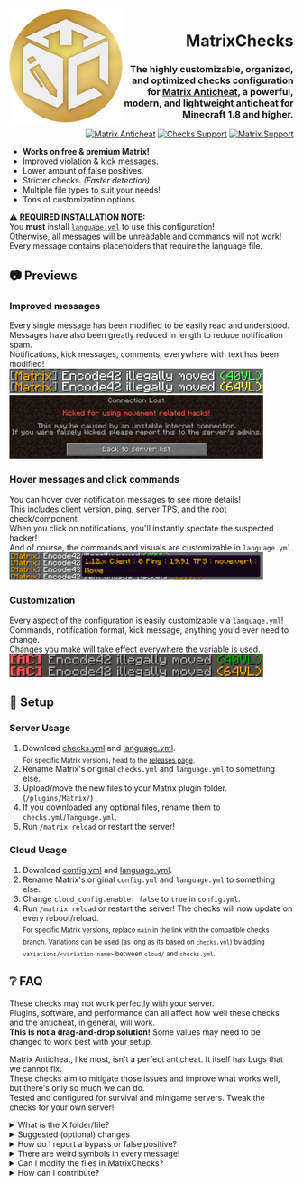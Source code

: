 [matrix-page]: https://matrix.rip
[matrix-discord]: https://discord.matrix.rip
[matrix-issues]: https://github.com/jiangdashao/Matrix-Issues
[suite-discord]: https://discord.encode42.dev/quantumsuite

<img src=".github/assets/badge-lq.png" align="left" id="header">

<div align="right">

# MatrixChecks
### The highly customizable, organized, and optimized checks configuration for [Matrix Anticheat][matrix-page], a powerful, modern, and lightweight anticheat for Minecraft 1.8 and higher.
[![Matrix Anticheat](https://img.shields.io/badge/Plugin-Matrix%20Anticheat-%237009ac?style=flat-square)][matrix-page] [![Checks Support](https://img.shields.io/discord/707330384328654869?color=7289DA&label=Checks%20Support&style=flat-square)][suite-discord] [![Matrix Support](https://img.shields.io/discord/392904793758367745?color=7289DA&label=Matrix%20Support&style=flat-square)][matrix-discord]
</div>

- **Works on free & premium Matrix!**
- Improved violation & kick messages.
- Lower amount of false positives.
- Stricter checks. *(Faster detection)*
- Multiple file types to suit your needs!
- Tons of customization options.

⚠ **REQUIRED INSTALLATION NOTE:**  
You **must** install [`language.yml`](https://raw.githubusercontent.com/QuantumSuite/MatrixChecks/main/language.yml) to use this configuration!  
Otherwise, all messages will be unreadable and commands will not work!  
Every message contains placeholders that require the language file.

## 📷 Previews
### Improved messages
Every single message has been modified to be easily read and understood.  
Messages have also been greatly reduced in length to reduce notification spam.  
Notifications, kick messages, comments, everywhere with text has been modified!  
<img src=".github/assets/notifications.png" width="450">  
<img src=".github/assets/kick.png" width="450">

### Hover messages and click commands
You can hover over notification messages to see more details!  
This includes client version, ping, server TPS, and the root check/component.  
When you click on notifications, you'll instantly spectate the suspected hacker!  
And of course, the commands and visuals are customizable in `language.yml`.  
<img src=".github/assets/hover.png" width="450">

### Customization
Every aspect of the configuration is easily customizable via `language.yml`!  
Commands, notification format, kick message, anything you'd ever need to change.  
Changes you make will take effect everywhere the variable is used.  
<img src=".github/assets/customization.png" width="450">

## 🔧 Setup
### Server Usage
1. Download [checks.yml](https://raw.githubusercontent.com/QuantumSuite/MatrixChecks/main/checks.yml) and [language.yml](https://raw.githubusercontent.com/QuantumSuite/MatrixChecks/main/language.yml).  
  <sub>For specific Matrix versions, head to the [releases page](https://github.com/QuantumSuite/MatrixChecks/releases).</sub>
2. Rename Matrix's original `checks.yml` and `language.yml` to something else.
3. Upload/move the new files to your Matrix plugin folder. (`/plugins/Matrix/`)
4. If you downloaded any optional files, rename them to `checks.yml`/`language.yml`.
5. Run `/matrix reload` or restart the server!

<!--
Alternatively, you can just run `/matrix dlcfg OBCHXARALB` in-game  
to download the latest stable build of MatrixChecks. (This ID changes!)  
The downside is that all comments are removed and the file size is reduced.
-->

### Cloud Usage

1. Download [config.yml](https://raw.githubusercontent.com/QuantumSuite/MatrixChecks/main/config.yml) and [language.yml](https://raw.githubusercontent.com/QuantumSuite/MatrixChecks/main/language.yml).  
2. Rename Matrix's original `config.yml` and `language.yml` to something else.
3. Change `cloud_config.enable: false` to `true` in `config.yml`.
4. Run `/matrix reload` or restart the server! The checks will now update on every reboot/reload.  
<sub> For specific Matrix versions, replace `main` in the link with the compatible checks branch. Variations can be used (as long as its based on `checks.yml`) by adding `variations/<variation name>` between `cloud/` and `checks.yml`.</sub>

## ❔ FAQ
These checks may not work perfectly with your server.  
Plugins, software, and performance can all affect how well these checks and the anticheat, in general, will work.  
**This is not a drag-and-drop solution!** Some values may need to be changed to work best with your setup.

Matrix Anticheat, like most, isn't a perfect anticheat. It itself has bugs that we cannot fix.  
These checks aim to mitigate those issues and improve what works well, but there's only so much we can do.  
Tested and configured for survival and minigame servers. Tweak the checks for your own server!

<details>
<summary>
What is the X folder/file?
</summary>

#### Variations
These are modifications of the original checks configuration files (`checks.yml`, `language.yml`, `config.yml`) with pre-configured changes. These changes range from kick obscurity to new detection algorithms.

They're located in the [variations](https://github.com/QuantumSuite/MatrixChecks/tree/main/variations) folder of the repository. Each variation has its own readme file that describes the variation that shows up when you enter the variation's folder. Just click around to figure out what's offered!

#### Cloud Files
A directory that contains all of the configuration files, including variations, but minified. These are much smaller in file size but are impossible to read and modify.

Because of the small file sizes, these can be automatically downloaded and updated very quickly on server startup. These are optimized for Matrix cloud usage with `config.yml`. For instructions, read [Cloud Usage](https://github.com/QuantumSuite/MatrixChecks#cloud-usage)!

#### Repository files
These are files that are only utilized by GitHub meant for repository information and the scripting system.

Namely:
- `.github/`
- `overrides/`
- `readme.md`
- `license.md`

Contains various scripts used for repository automation that make everything easier. You can completely ignore these files as they have nothing of importance for the end-user.
</details>

<details>
<summary>
Suggested (optional) changes
</summary>
These are just suggestions, don't change them if you don't need to.  
Only use these if you're having issues with the listed checks!

Root Check | Path                             | Default | Suggestion      | Reason
---------- | -------------------------------- | ------- | --------------- | -----------------------------------------------------------------------------------------------------
`click`    | `max_cps`                        | `18`    | `16` - `24`     | The highest possible CPS achieved by humans is 24. Lag may affect the accuracy of this value.
`hitbox`   | `max_reach`                      | `3.18`  | `3.2` - `3.3`   | Increase if there are many false-positives with this check. This value should never be less than 3.1!
`block`    | `fastplace.max_place_per_second` | `13`    | `10` - `18`     | Increase if there are many false-positives when placing blocks, decrease if there are many bypasses.
`scaffold` | `...delay.min_delay`             | `8`     | `5` - `9`       | Decrease if there are many false-positives when pillaring, increase if there are many bypasses.
`delay`    | `check_inventory_action`         | `4`     | `-1`            | Disable this check if players receive many false-positives when shift-clicking in inventories.
&nbsp;     | `...` = relative path            | &nbsp;  | `X - X` = range | &nbsp;
</details>

<details>
<summary>
How do I report a bypass or false positive?
</summary>

**First:**  
Make sure this isn't an issue with Matrix itself. Test with the [default Matrix config files](https://github.com/jiangdashao/Matrix-Issues/blob/master/checks.yml). If the issue persists, it's most likely an issue with Matrix. You can report the issue to us, but not everything can be fixed with a checks file tweak. Head over to [Matrix's support Discord][matrix-discord] and ask about the issue, or report the issue at their [issue tracker][matrix-issues].  
- [(Matrix) Discord][matrix-discord]  
- [(Matrix) Issues][matrix-issues]

**Then:**  
Report the issue in the [MatrixChecks support Discord][suite-discord] or make a report at the [issue page](https://github.com/QuantumSuite/MatrixChecks/issues) with the right template. If you describe what you want to be changed/fixed thoroughly, the chances are that it'll be taken care of quickly. If you already know what the issue is or how to fix it, feel free to make a [pull request](https://github.com/QuantumSuite/MatrixChecks/pulls) containing the change and why you made it.  
- [Discord][suite-discord]
- [Issues](https://github.com/QuantumSuite/MatrixChecks/issues)  
- [Pull Requests](https://github.com/QuantumSuite/MatrixChecks/pulls)
</details>

<details>
<summary>
There are weird symbols in every message!
</summary>

Do the "weird things" look like something along the lines of "`%gp_o_pr%`"? If so, you have not installed `language.yml`.  
This file is required to replace those placeholders with what they're meant to be. [Installation](https://github.com/QuantumSuite/MatrixChecks#server-usage)
</details>

<details>
<summary>
Can I modify the files in MatrixChecks?
</summary>

Yes! I encourage you to do so. Since all servers are different, you most likely will have to modify the files anyway.  
You can also distribute it all you want or use it on a large network; just don't remove copyright notices as that's against the license.
</details>

<details>
<summary>
How can I contribute?
</summary>

Contributions are very welcome! If you created a new optional file or made tweaks for different minigames, feel free to contact me or make a pull request.  
I don't want to start any competition with this project! Having everything in one central repository makes it much easier for the end-user to find what they want.
</details>
